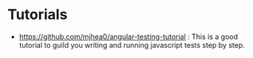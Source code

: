 # Tutorials
* https://github.com/mjhea0/angular-testing-tutorial : This is a good tutorial to guild you writing and running javascript tests step by step.
